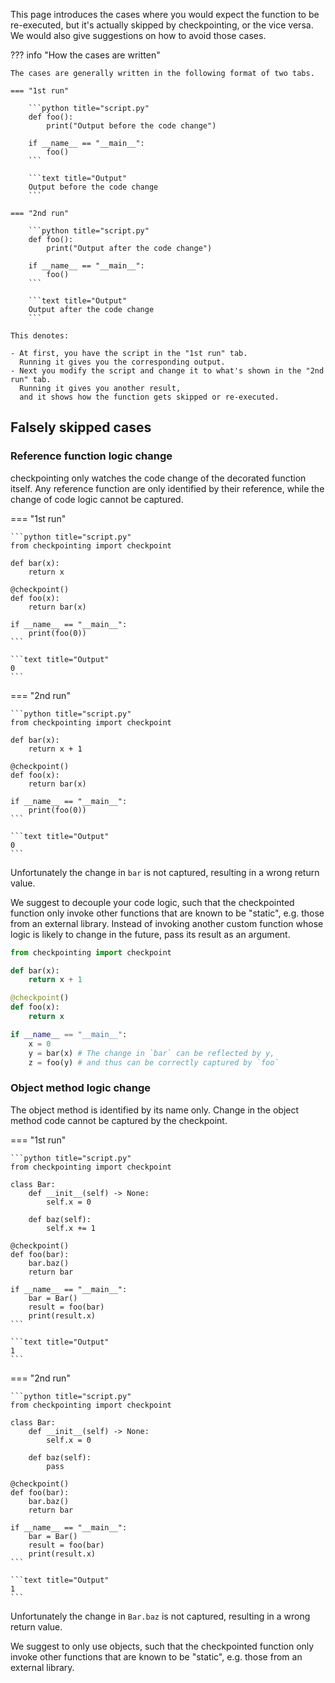 This page introduces the cases where you would expect the function to be re-executed,
but it's actually skipped by checkpointing, or the vice versa.
We would also give suggestions on how to avoid those cases.


??? info "How the cases are written"

    The cases are generally written in the following format of two tabs.

    === "1st run"

        ```python title="script.py"
        def foo():
            print("Output before the code change")

        if __name__ == "__main__":
            foo()
        ```

        ```text title="Output"
        Output before the code change
        ```

    === "2nd run"

        ```python title="script.py"
        def foo():
            print("Output after the code change")

        if __name__ == "__main__":
            foo()
        ```

        ```text title="Output"
        Output after the code change
        ```

    This denotes:

    - At first, you have the script in the "1st run" tab.
      Running it gives you the corresponding output.
    - Next you modify the script and change it to what's shown in the "2nd run" tab.
      Running it gives you another result,
      and it shows how the function gets skipped or re-executed.

## Falsely skipped cases

### Reference function logic change

checkpointing only watches the code change of the decorated function itself.
Any reference function are only identified by their reference,
while the change of code logic cannot be captured.

=== "1st run"

    ```python title="script.py"
    from checkpointing import checkpoint

    def bar(x):
        return x

    @checkpoint()
    def foo(x):
        return bar(x)

    if __name__ == "__main__":
        print(foo(0))
    ```

    ```text title="Output"
    0
    ```

=== "2nd run"

    ```python title="script.py"
    from checkpointing import checkpoint

    def bar(x):
        return x + 1

    @checkpoint()
    def foo(x):
        return bar(x)

    if __name__ == "__main__":
        print(foo(0))
    ```

    ```text title="Output"
    0
    ```

Unfortunately the change in `bar` is not captured, resulting in a wrong return value.

We suggest to decouple your code logic, 
such that the checkpointed function only invoke other functions that are known to be "static",
e.g. those from an external library.
Instead of invoking another custom function whose logic is likely to change in the future,
pass its result as an argument.

```python title="script.py"
from checkpointing import checkpoint

def bar(x):
    return x + 1

@checkpoint()
def foo(x):
    return x

if __name__ == "__main__":
    x = 0
    y = bar(x) # The change in `bar` can be reflected by y, 
    z = foo(y) # and thus can be correctly captured by `foo`
```


### Object method logic change

The object method is identified by its name only.
Change in the object method code cannot be captured by the checkpoint.


=== "1st run"

    ```python title="script.py"
    from checkpointing import checkpoint

    class Bar:
        def __init__(self) -> None:
            self.x = 0

        def baz(self):
            self.x += 1

    @checkpoint()
    def foo(bar):
        bar.baz()
        return bar

    if __name__ == "__main__":
        bar = Bar()
        result = foo(bar)
        print(result.x)
    ```

    ```text title="Output"
    1
    ```

=== "2nd run"

    ```python title="script.py"
    from checkpointing import checkpoint

    class Bar:
        def __init__(self) -> None:
            self.x = 0

        def baz(self):
            pass

    @checkpoint()
    def foo(bar):
        bar.baz()
        return bar

    if __name__ == "__main__":
        bar = Bar()
        result = foo(bar)
        print(result.x)
    ```

    ```text title="Output"
    1
    ```

Unfortunately the change in `Bar.baz` is not captured, resulting in a wrong return value.

We suggest to only use objects, such that the checkpointed function only invoke other functions that are known to be "static", e.g. those from an external library.
